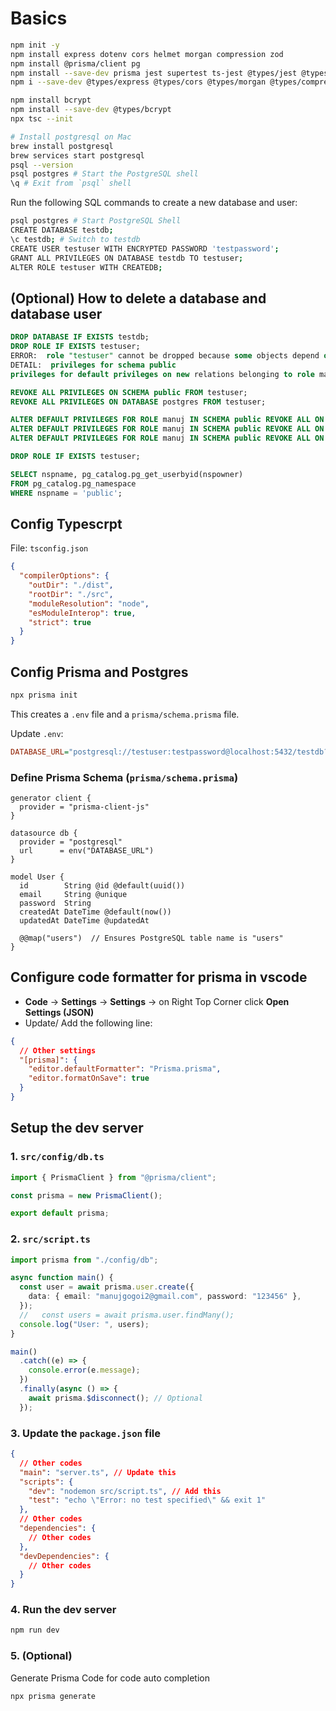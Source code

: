 # Basics

```bash
npm init -y
npm install express dotenv cors helmet morgan compression zod
npm install @prisma/client pg
npm install --save-dev prisma jest supertest ts-jest @types/jest @types/supertest
npm i --save-dev @types/express @types/cors @types/morgan @types/compression

npm install bcrypt
npm install --save-dev @types/bcrypt
npx tsc --init

# Install postgresql on Mac
brew install postgresql
brew services start postgresql
psql --version
psql postgres # Start the PostgreSQL shell
\q # Exit from `psql` shell
```

Run the following SQL commands to create a new database and user:

```sh
psql postgres # Start PostgreSQL Shell
CREATE DATABASE testdb;
\c testdb; # Switch to testdb
CREATE USER testuser WITH ENCRYPTED PASSWORD 'testpassword';
GRANT ALL PRIVILEGES ON DATABASE testdb TO testuser;
ALTER ROLE testuser WITH CREATEDB;
```

## (Optional) How to delete a database and database user

```sql
DROP DATABASE IF EXISTS testdb;
DROP ROLE IF EXISTS testuser;
ERROR:  role "testuser" cannot be dropped because some objects depend on it
DETAIL:  privileges for schema public
privileges for default privileges on new relations belonging to role manuj in schema public

REVOKE ALL PRIVILEGES ON SCHEMA public FROM testuser;
REVOKE ALL PRIVILEGES ON DATABASE postgres FROM testuser;

ALTER DEFAULT PRIVILEGES FOR ROLE manuj IN SCHEMA public REVOKE ALL ON TABLES FROM testuser;
ALTER DEFAULT PRIVILEGES FOR ROLE manuj IN SCHEMA public REVOKE ALL ON SEQUENCES FROM testuser;
ALTER DEFAULT PRIVILEGES FOR ROLE manuj IN SCHEMA public REVOKE ALL ON FUNCTIONS FROM testuser;

DROP ROLE IF EXISTS testuser;

SELECT nspname, pg_catalog.pg_get_userbyid(nspowner)
FROM pg_catalog.pg_namespace
WHERE nspname = 'public';
```

## Config Typescrpt

File: `tsconfig.json`

```json
{
  "compilerOptions": {
    "outDir": "./dist",
    "rootDir": "./src",
    "moduleResolution": "node",
    "esModuleInterop": true,
    "strict": true
  }
}
```

## Config Prisma and Postgres

```sh
npx prisma init
```

This creates a `.env` file and a `prisma/schema.prisma` file.

Update `.env`:

```ini
DATABASE_URL="postgresql://testuser:testpassword@localhost:5432/testdb?schema=public"
```

### Define Prisma Schema (`prisma/schema.prisma`)

```prisma
generator client {
  provider = "prisma-client-js"
}

datasource db {
  provider = "postgresql"
  url      = env("DATABASE_URL")
}

model User {
  id        String @id @default(uuid())
  email     String @unique
  password  String
  createdAt DateTime @default(now())
  updatedAt DateTime @updatedAt

  @@map("users")  // Ensures PostgreSQL table name is "users"
}

```

## Configure code formatter for prisma in vscode

- **Code** -> **Settings** -> **Settings** -> on Right Top Corner click **Open Settings (JSON)**
- Update/ Add the following line:

```json
{
  // Other settings
  "[prisma]": {
    "editor.defaultFormatter": "Prisma.prisma",
    "editor.formatOnSave": true
  }
}
```

## Setup the dev server

### 1. `src/config/db.ts`

```ts
import { PrismaClient } from "@prisma/client";

const prisma = new PrismaClient();

export default prisma;
```

### 2. `src/script.ts`

```ts
import prisma from "./config/db";

async function main() {
  const user = await prisma.user.create({
    data: { email: "manujgogoi2@gmail.com", password: "123456" },
  });
  //   const users = await prisma.user.findMany();
  console.log("User: ", users);
}

main()
  .catch((e) => {
    console.error(e.message);
  })
  .finally(async () => {
    await prisma.$disconnect(); // Optional
  });
```

### 3. Update the `package.json` file

```json
{
  // Other codes
  "main": "server.ts", // Update this
  "scripts": {
    "dev": "nodemon src/script.ts", // Add this
    "test": "echo \"Error: no test specified\" && exit 1"
  },
  // Other codes
  "dependencies": {
    // Other codes
  },
  "devDependencies": {
    // Other codes
  }
}
```

### 4. Run the dev server

```sh
npm run dev
```

### 5. (Optional)

Generate Prisma Code for code auto completion

```sh
npx prisma generate
```
